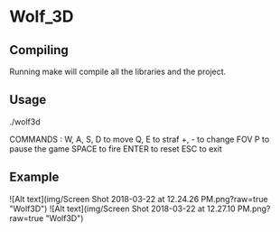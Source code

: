 # Wolf_3D


## Compiling

Running make will compile all the libraries and the project. 

## Usage
./wolf3d <map>

COMMANDS :
W, A, S, D to move
Q, E to straf
+, - to change FOV
P to pause the game
SPACE to fire
ENTER to reset
ESC to exit

## Example 

![Alt text](img/Screen Shot 2018-03-22 at 12.24.26 PM.png?raw=true "Wolf3D")
![Alt text](img/Screen Shot 2018-03-22 at 12.27.10 PM.png?raw=true "Wolf3D")
